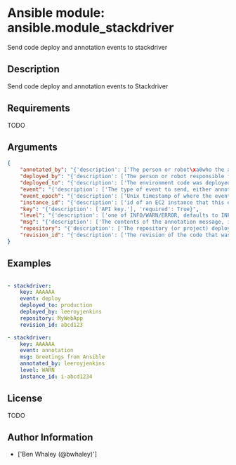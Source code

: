 # Ansible module: ansible.module_stackdriver


Send code deploy and annotation events to stackdriver

## Description

Send code deploy and annotation events to Stackdriver

## Requirements

TODO

## Arguments

``` json
{
    "annotated_by": "{'description': ['The person or robot\xa0who the annotation should be attributed to.'], 'default': 'Ansible'}",
    "deployed_by": "{'description': ['The person or robot responsible for deploying the code'], 'default': 'Ansible'}",
    "deployed_to": "{'description': ['The environment code was deployed to. (ie: development, staging, production)']}",
    "event": "{'description': ['The type of event to send, either annotation or deploy'], 'choices': ['annotation', 'deploy']}",
    "event_epoch": "{'description': ['Unix timestamp of where the event should appear in the timeline, defaults to now. Be careful with this.']}",
    "instance_id": "{'description': ['id of an EC2 instance that this event should be attached to, which will limit the contexts where this event is shown']}",
    "key": "{'description': ['API key.'], 'required': True}",
    "level": "{'description': ['one of INFO/WARN/ERROR, defaults to INFO if not supplied. \xa0May affect display.'], 'choices': ['INFO', 'WARN', 'ERROR'], 'default': 'INFO'}",
    "msg": "{'description': ['The contents of the annotation message, in plain text. \xa0Limited to 256 characters. Required for annotation.']}",
    "repository": "{'description': ['The repository (or project) deployed']}",
    "revision_id": "{'description': ['The revision of the code that was deployed. Required for deploy events']}",
}
```

## Examples


``` yaml

- stackdriver:
    key: AAAAAA
    event: deploy
    deployed_to: production
    deployed_by: leeroyjenkins
    repository: MyWebApp
    revision_id: abcd123

- stackdriver:
    key: AAAAAA
    event: annotation
    msg: Greetings from Ansible
    annotated_by: leeroyjenkins
    level: WARN
    instance_id: i-abcd1234

```

## License

TODO

## Author Information
  - ['Ben Whaley (@bwhaley)']
